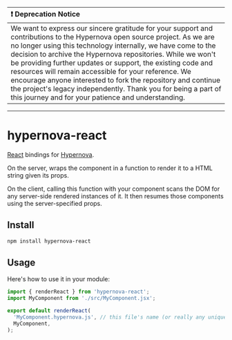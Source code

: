 | :exclamation: Deprecation Notice |
|:-|
|We want to express our sincere gratitude for your support and contributions to the Hypernova open source project. As we are no longer using this technology internally, we have come to the decision to archive the Hypernova repositories. While we won't be providing further updates or support, the existing code and resources will remain accessible for your reference. We encourage anyone interested to fork the repository and continue the project's legacy independently. Thank you for being a part of this journey and for your patience and understanding.|
---

# hypernova-react

[React](https://github.com/facebook/react) bindings for [Hypernova](https://github.com/airbnb/hypernova).

On the server, wraps the component in a function to render it to a HTML string given its props.

On the client, calling this function with your component scans the DOM for any server-side rendered instances of it. It then resumes those components using the server-specified props.

## Install

```sh
npm install hypernova-react
```

## Usage

Here's how to use it in your module:

```js
import { renderReact } from 'hypernova-react';
import MyComponent from './src/MyComponent.jsx';

export default renderReact(
  'MyComponent.hypernova.js', // this file's name (or really any unique name)
  MyComponent,
);
```
